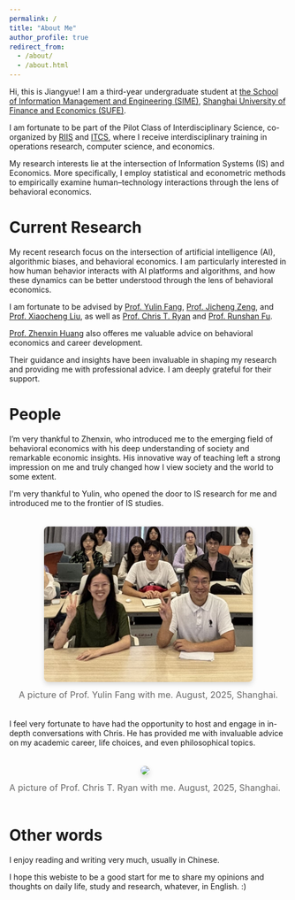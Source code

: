 ```yaml
---
permalink: /
title: "About Me"
author_profile: true
redirect_from: 
  - /about/
  - /about.html
---
```

<p>
  Hi, this is Jiangyue! I am a third-year undergraduate student at 
  <a href="https://sime.sufe.edu.cn/" target="_blank" rel="noopener">the School of Information Management and Engineering (SIME)</a>, 
  <a href="https://www.sufe.edu.cn/" target="_blank" rel="noopener">Shanghai University of Finance and Economics (SUFE)</a>.
</p>

<p>
  I am fortunate to be part of the Pilot Class of Interdisciplinary Science, co-organized by 
  <a href="https://riis.sufe.edu.cn/jxChinese/" target="_blank" rel="noopener">RIIS</a> and 
  <a href="https://itcs.sufe.edu.cn/" target="_blank" rel="noopener">ITCS</a>, where I receive interdisciplinary training in operations research, computer science, and economics.
</p>

<p>
  My research interests lie at the intersection of Information Systems (IS) and Economics. More specifically, I employ statistical and econometric methods to empirically examine human–technology interactions through the lens of behavioral economics.
</p>


Current Research
================

<p>
  My recent research focus on the intersection of artificial intelligence (AI), algorithmic biases, and behavioral economics. 
  I am particularly interested in how human behavior interacts with AI platforms and algorithms, and how these dynamics can be better understood through the lens of behavioral economics.
</p>

<p>
  I am fortunate to be advised by  
  <a href="https://www.hkubs.hku.hk/people/yulin-fang/" target="_blank">Prof. Yulin Fang</a>, 
  <a href="https://scholars.hkbu.edu.hk/en/persons/JICHENGZENG" target="_blank">Prof. Jicheng Zeng</a>, and 
  <a href="http://sem.bjtu.edu.cn/show-594-298.html" target="_blank">Prof. Xiaocheng Liu</a>, 
  as well as 
  <a href="https://christopher-thomas-ryan.github.io/" target="_blank">Prof. Chris T. Ryan</a> and 
  <a href="https://runshanfu.com/" target="_blank">Prof. Runshan Fu</a>.
</p>

<p>
	<a href="https://econen.sufe.edu.cn/69/2f/c6876a92463/page.htm" target="_blank">Prof. Zhenxin Huang</a> also offeres me valuable advice on behavioral economics and career development.
<p>

<p>
  Their guidance and insights have been invaluable in shaping my research and providing me with professional advice. 
  I am deeply grateful for their support.
</p>

People
===========
I’m very thankful to Zhenxin, who introduced me to the emerging field of behavioral economics with his deep understanding of society and remarkable economic insights.
His innovative way of teaching left a strong impression on me and truly changed how I view society and the world to some extent.

I'm very thankful to Yulin, who opened the door to IS research for me and introduced me to the frontier of IS studies.
<figure style="display: inline-block; margin: 20px auto; text-align: center;">
  <img src="/images/yulin.jpg" style="max-width: 75%; border-radius: 8px; box-shadow: 0 4px 10px rgba(0,0,0,0.15);" />
  <figcaption style="margin-top: 10px; font-size: 16px; color: #666;">
    A picture of Prof. Yulin Fang with me. August, 2025, Shanghai.
  </figcaption>
</figure>

I feel very fortunate to have had the opportunity to host and engage in in-depth conversations with Chris. He has provided me with invaluable advice on my academic career, life choices, and even philosophical topics.
<figure style="display: inline-block; margin: 20px auto; text-align: center;">
  <img src="/images/chris.jpg" style="max-width: 75%; border-radius: 8px; box-shadow: 0 4px 10px rgba(0,0,0,0.15);" />
  <figcaption style="margin-top: 10px; font-size: 16px; color: #666;">
    A picture of Prof. Chris T. Ryan with me. August, 2025, Shanghai.
  </figcaption>
</figure>


Other words
===========

I enjoy reading and writing very much, usually in Chinese.

I hope this webiste to be a good start for me to share my opinions and thoughts on daily life, study and research, whatever, in English. :)
